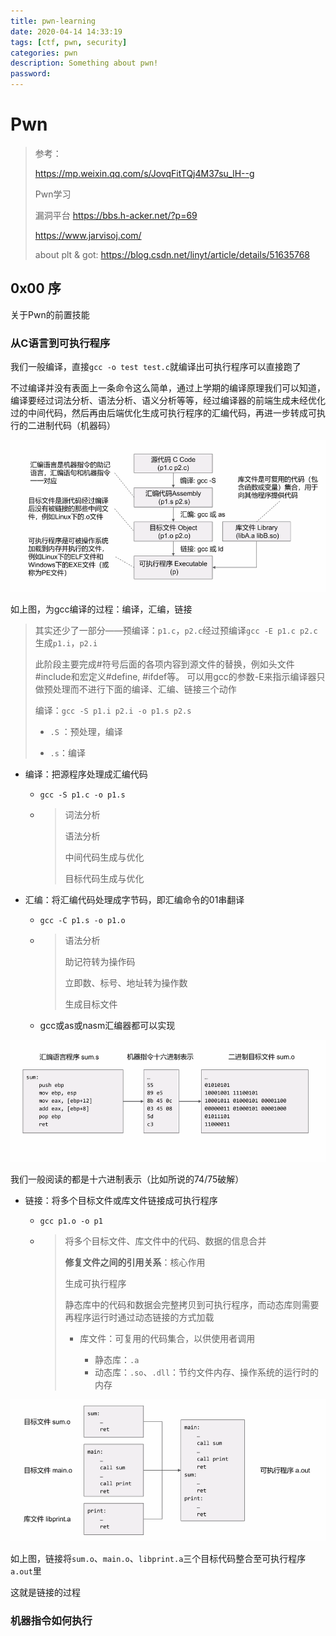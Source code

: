 ```yaml
---
title: pwn-learning
date: 2020-04-14 14:33:19
tags: [ctf, pwn, security]
categories: pwn
description: Something about pwn!
password:
---
```






# Pwn





> 参考：
>
> https://mp.weixin.qq.com/s/JovqFitTQj4M37su_lH--g
>
> Pwn学习
>
> 漏洞平台
> https://bbs.h-acker.net/?p=69
>
>
> https://www.jarvisoj.com/
>
> about plt & got:
> https://blog.csdn.net/linyt/article/details/51635768





## 0x00 序



关于Pwn的前置技能



### 从C语言到可执行程序



我们一般编译，直接`gcc -o test test.c`就编译出可执行程序可以直接跑了

不过编译并没有表面上一条命令这么简单，通过上学期的编译原理我们可以知道，编译要经过词法分析、语法分析、语义分析等等，经过编译器的前端生成未经优化过的中间代码，然后再由后端优化生成可执行程序的汇编代码，再进一步转成可执行的二进制代码（机器码）

![](pwn-learning/Compile.png)

如上图，为gcc编译的过程：编译，汇编，链接

> 其实还少了一部分——预编译：`p1.c`，`p2.c`经过预编译`gcc -E p1.c p2.c`生成`p1.i`，`p2.i`
>
> 此阶段主要完成#符号后面的各项内容到源文件的替换，例如头文件#include和宏定义#define, #ifdef等。
> 可以用gcc的参数-E来指示编译器只做预处理而不进行下面的编译、汇编、链接三个动作
>
> 编译：`gcc -S p1.i p2.i -o p1.s p2.s`
>
> * `.S` ：预处理，编译
>
> * `.s`：编译



* 编译：把源程序处理成汇编代码

  * `gcc -S p1.c -o p1.s`

  * > 词法分析
    >
    > 语法分析
    >
    > 中间代码生成与优化
    >
    > 目标代码生成与优化



* 汇编：将汇编代码处理成字节码，即汇编命令的01串翻译

  * `gcc -C p1.s -o p1.o`

  * > 语法分析
    >
    > 助记符转为操作码
    >
    > 立即数、标号、地址转为操作数
    >
    > 生成目标文件

  * gcc或as或nasm汇编器都可以实现

![](pwn-learning/Assemble.png)

我们一般阅读的都是十六进制表示（比如所说的74/75破解）





* 链接：将多个目标文件或库文件链接成可执行程序

  * `gcc p1.o -o p1`

  * > 将多个目标文件、库文件中的代码、数据的信息合并
    >
    > **修复文件之间的引用关系**：核心作用
    >
    > 生成可执行程序
    >
    > 静态库中的代码和数据会完整拷贝到可执行程序，而动态库则需要再程序运行时通过动态链接的方式加载
    >
    > * 库文件：可复用的代码集合，以供使用者调用
    >
    >   * 静态库：`.a`
    >   * 动态库：`.so`、`.dll`：节约文件内存、操作系统的运行时的内存
    >
    >   

![](pwn-learning/link.png)

如上图，链接将`sum.o`、`main.o`、`libprint.a`三个目标代码整合至可执行程序`a.out`里

这就是链接的过程





### 机器指令如何执行













